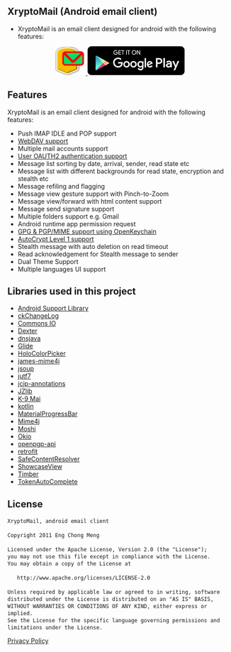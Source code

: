 ## XryptoMail (Android email client)
* XryptoMail is an email client designed for android with the following features:

<p align="center">
    <a href="http://atalk.sytes.net/xmail">
        <img src="./art/xmail.png" alt="XryptoMail">
    </a>
    <a href="https://play.google.com/store/apps/details?id=org.atalk.xryptomail&hl=en">
        <img src="./art/google_play.png" alt="Google PlayStore">
    </a>
</p>

## Features
XryptoMail is an email client designed for android with the following features:

* Push IMAP IDLE and POP support
* <a href="https://en.wikipedia.org/wiki/WebDAV">WebDAV support</a>
* Multiple mail accounts support
* <a href="https://oauth.net/articles/authentication/">User OAUTH2 authentication support</a>
* Message list sorting by date, arrival, sender, read state etc
* Message list with different backgrounds for read state, encryption and stealth etc
* Message refiling and flagging
* Message view gesture support with Pinch-to-Zoom
* Message view/forward with html content support
* Message send signature support
* Multiple folders support e.g. Gmail
* Android runtime app permission request
* <a href="https://www.openpgp.org/about/">GPG & PGP/MIME support using OpenKeychain</a>
* <a href="https://autocrypt.org/level1.html">AutoCrypt Level 1 support</a>
* Stealth message with auto deletion on read timeout
* Read acknowledgement for Stealth message to sender
* Dual Theme Support
* Multiple languages UI support

Libraries used in this project
------------------------------
* [Android Support Library](https://developer.android.com/topic/libraries/support-library/index.html)
* [ckChangeLog](https://github.com/cketti/ckChangeLog)
* [Commons IO](http://commons.apache.org/io/)
* [Dexter](https://github.com/Karumi/Dexter)
* [dnsjava](https://github.com/dnsjava/dnsjava)
* [Glide](https://github.com/bumptech/glide)
* [HoloColorPicker](https://github.com/LarsWerkman/HoloColorPicker)
* [james-mime4j](https://github.com/apache/james-mime4j)
* [jsoup](https://jsoup.org/)
* [jutf7](http://jutf7.sourceforge.net/)
* [jcip-annotations](https://github.com/stephenc/jcip-annotations)
* [JZlib](http://www.jcraft.com/jzlib/)
* [K-9 Mai](https://github.com/k9mail/k-9)
* [kotlin](https://github.com/JetBrains/kotlin)
* [MaterialProgressBar](https://github.com/DreaminginCodeZH/MaterialProgressBar)
* [Mime4j](http://james.apache.org/mime4j/)
* [Moshi](https://github.com/square/moshi)
* [Okio](https://github.com/square/okio)
* [openpgp-api](https://github.com/open-keychain/openpgp-api)
* [retrofit](https://github.com/square/retrofit)
* [SafeContentResolver](https://github.com/cketti/SafeContentResolver)
* [ShowcaseView](https://github.com/amlcurran/ShowcaseView)
* [Timber](https://github.com/JakeWharton/timber)
* [TokenAutoComplete](https://github.com/splitwise/TokenAutoComplete/)

License
-------

    XryptoMail, android email client
    
    Copyright 2011 Eng Chong Meng
        
    Licensed under the Apache License, Version 2.0 (the "License");
    you may not use this file except in compliance with the License.
    You may obtain a copy of the License at
    
       http://www.apache.org/licenses/LICENSE-2.0
    
    Unless required by applicable law or agreed to in writing, software
    distributed under the License is distributed on an "AS IS" BASIS,
    WITHOUT WARRANTIES OR CONDITIONS OF ANY KIND, either express or implied.
    See the License for the specific language governing permissions and
    limitations under the License.


[Privacy Policy](https://cmeng-git.github.io/xmail/privacypolicy.html) 
